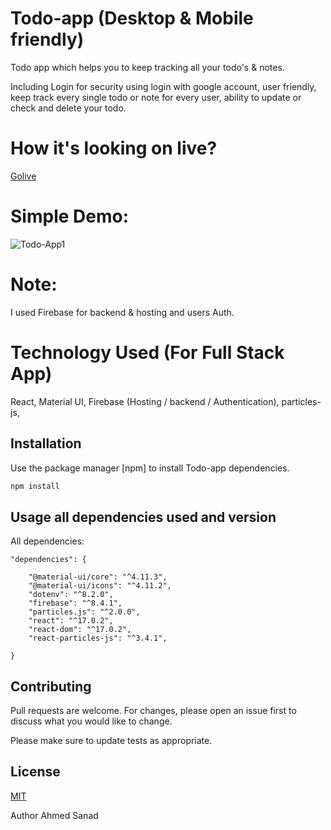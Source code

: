 # Todo-app (Desktop & Mobile friendly)

Todo app which helps you to keep tracking all your todo's & notes.

Including Login for security using login with google account, user friendly, 
keep track every single todo or note for every user, ability to update or check and delete your todo.


# How it's looking on live?

[Golive](https://todo-app-38e69.web.app/)

# Simple Demo:


![Todo-App1](https://user-images.githubusercontent.com/57454543/115329077-08363700-a192-11eb-8a63-280059a395eb.gif)



# Note:

I used Firebase for backend & hosting and users Auth.


# Technology Used (For Full Stack App)

React,
Material UI,
Firebase (Hosting / backend / Authentication),
particles-js,

## Installation

Use the package manager [npm] to install Todo-app dependencies.

```bash
npm install
```


## Usage all dependencies used and version

All dependencies:
 
```javascript-React
"dependencies": {

    "@material-ui/core": "^4.11.3",
    "@material-ui/icons": "^4.11.2",
    "dotenv": "^8.2.0",
    "firebase": "^8.4.1",
    "particles.js": "^2.0.0",
    "react": "^17.0.2",
    "react-dom": "^17.0.2",
    "react-particles-js": "^3.4.1",

}
```

## Contributing
Pull requests are welcome. For changes, please open an issue first to discuss what you would like to change.

Please make sure to update tests as appropriate.

## License
[MIT](https://choosealicense.com/licenses/mit/)

Author
Ahmed Sanad

